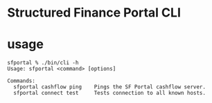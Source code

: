 # Structured Finance Portal CLI

# usage

```
sfportal % ./bin/cli -h
Usage: sfportal <command> [options]

Commands:
  sfportal cashflow ping    Pings the SF Portal cashflow server.
  sfportal connect test     Tests connection to all known hosts.
```
